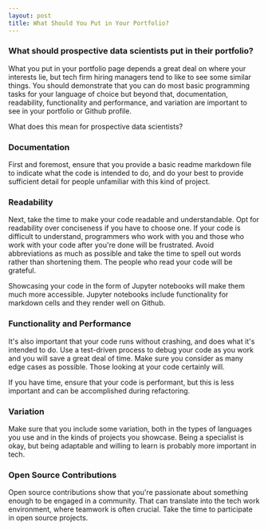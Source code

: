 ```yaml
---
layout: post
title: What Should You Put in Your Portfolio?
---
```


<h3>What should prospective data scientists put in their portfolio?</h3>

What you put in your portfolio page depends a great deal on where your interests lie, but tech firm hiring managers tend to like to see some similar things. You should demonstrate that you can do most basic programming tasks for your language of choice but beyond that, documentation, readability, functionality and performance, and variation are important to see in your portfolio or Github profile. 

What does this mean for prospective data scientists?

<h3>Documentation</h3>

First and foremost, ensure that you provide a basic readme markdown file to indicate what the code is intended to do, and do your best to provide sufficient detail for people unfamiliar with this kind of project.

<h3>Readability</h3>

Next, take the time to make your code readable and understandable. Opt for readability over conciseness if you have to choose one. If your code is difficult to understand, programmers who work with you and those who work with your code after you're done will be frustrated. Avoid abbreviations as much as possible and take the time to spell out words rather than shortening them. The people who read your code will be grateful. 

Showcasing your code in the form of Jupyter notebooks will make them much more accessible. Jupyter notebooks include functionality for markdown cells and they render well on Github. 

<h3>Functionality and Performance</h3>

It's also important that your code runs without crashing, and does what it's intended to do. Use a test-driven process to debug your code as you work and you will save a great deal of time. Make sure you consider as many edge cases as possible. Those looking at your code certainly will. 

If you have time, ensure that your code is performant, but this is less important and can be accomplished during refactoring. 

<h3>Variation</h3>

Make sure that you include some variation, both in the types of languages you use and in the kinds of projects you showcase. Being a specialist is okay, but being adaptable and willing to learn is probably more important in tech. 

<h3>Open Source Contributions</h3>

Open source contributions show that you're passionate about something enough to be engaged in a community. That can translate into the  tech work environment, where teamwork is often crucial. Take the time to participate in open source projects. 


